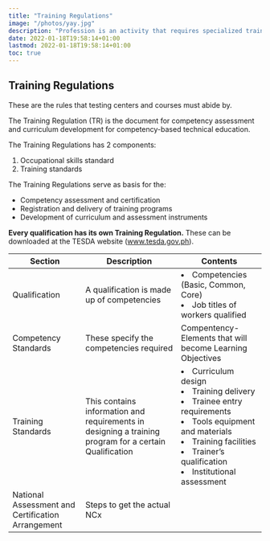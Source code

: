 ```yaml
---
title: "Training Regulations"
image: "/photos/yay.jpg"
description: "Profession is an activity that requires specialized training, knowledge, qualification and skills"
date: 2022-01-18T19:58:14+01:00
lastmod: 2022-01-18T19:58:14+01:00
toc: true
---
```



<!-- ## Technical Education and Skills Development Act of 1994 (Republic Act No. 7796)

Section 22, “Establishment and Administration of the National Trade Skills Standards” establishes national occupational skill standards. 

TESDA shall implement a certification and accreditation program in which private industry groups and trade associations are accredited. -->

 <!-- to conduct approved trade tests, and the local government units to promote such trade testing activities in their respective areas in accordance with the guidelines to be set by the Authority -->


## Training Regulations

These are the rules that testing centers and courses must abide by. 

The Training Regulation (TR) is the document for competency assessment and curriculum development for competency-based technical education.


The Training Regulations has 2 components:

1. Occupational skills standard
2. Training standards


The Training Regulations serve as basis for the:
- Competency assessment and certification
- Registration and delivery of training programs
- Development of curriculum and assessment instruments

**Every qualification has its own Training Regulation.** These can be downloaded at the TESDA website (www.tesda.gov.ph).


Section | Description | Contents
--- | --- | ---
Qualification | A qualification is made up of competencies | <li>Competencies (Basic, Common, Core)</li><li>Job titles of workers qualified</li>
Competency Standards | These specify the competencies required | Compentency-Elements that will become Learning Objectives
Training Standards | This contains information and requirements in designing a training program for a certain Qualification | <li>Curriculum design</li><li>Training delivery</li><li>Trainee entry requirements</li><li>Tools equipment and materials</li><li>Training facilities</li><li>Trainer’s qualification</li><li>Institutional assessment</li>
National Assessment and Certification Arrangement | Steps to get the actual NCx | 


